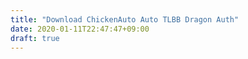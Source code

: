 ```yaml
---
title: "Download ChickenAuto Auto TLBB Dragon Auth"
date: 2020-01-11T22:47:47+09:00
draft: true
---
```


